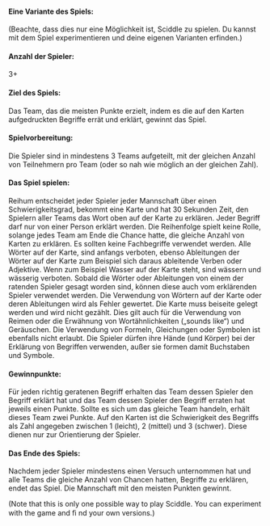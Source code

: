 #### Eine Variante des Spiels:
(Beachte, dass dies nur eine Möglichkeit ist, Sciddle zu spielen. Du kannst mit dem Spiel experimentieren und deine eigenen Varianten erfinden.)

#### Anzahl der Spieler: 
3+
#### Ziel des Spiels: 
Das Team, das die meisten Punkte erzielt, indem es die auf den Karten aufgedruckten Begriffe errät und erklärt, gewinnt das Spiel. 
#### Spielvorbereitung: 
Die Spieler sind in mindestens 3 Teams aufgeteilt, mit der gleichen Anzahl von Teilnehmern pro Team (oder so nah wie möglich an der gleichen Zahl).
#### Das Spiel spielen:
Reihum entscheidet jeder Spieler jeder Mannschaft über einen Schwierigkeitsgrad, bekommt eine Karte und hat 30 Sekunden Zeit, den Spielern aller Teams das Wort oben auf der Karte zu erklären. Jeder Begriff darf nur von einer Person erklärt werden. Die Reihenfolge spielt keine Rolle, solange jedes Team am Ende die Chance hatte, die gleiche Anzahl von Karten zu erklären. Es sollten keine Fachbegriffe verwendet werden.
Alle Wörter auf der Karte, sind anfangs verboten, ebenso Ableitungen der Wörter auf der Karte zum Beispiel sich daraus ableitende Verben oder Adjektive. Wenn zum Beispiel Wasser auf der Karte steht, sind wässern und wässerig verboten. Sobald die Wörter oder Ableitungen von einem der ratenden Spieler gesagt worden sind, können diese auch vom erklärenden Spieler verwendet werden.
Die Verwendung von Wörtern auf der Karte oder deren Ableitungen wird als Fehler gewertet. Die Karte muss beiseite gelegt werden und wird nicht gezählt. Dies gilt auch für die Verwendung von Reimen oder die Erwähnung von Wortähnlichkeiten („sounds like“) und Geräuschen. Die Verwendung von Formeln, Gleichungen oder Symbolen ist ebenfalls nicht erlaubt. Die Spieler dürfen ihre Hände (und Körper) bei der Erklärung von Begriffen verwenden, außer sie formen damit Buchstaben und Symbole.
#### Gewinnpunkte: 
Für jeden richtig geratenen Begriff erhalten das Team dessen Spieler den Begriff erklärt hat und das Team dessen Spieler den Begriff erraten hat jeweils einen Punkte. Sollte es sich um das gleiche Team handeln, erhält dieses Team zwei Punkte.
Auf den Karten ist die Schwierigkeit des Begriffs als Zahl angegeben zwischen 1 (leicht), 2 (mittel) und 3 (schwer). Diese dienen nur zur Orientierung der Spieler.
#### Das Ende des Spiels: 
Nachdem jeder Spieler mindestens einen Versuch unternommen hat und alle Teams die gleiche Anzahl von Chancen hatten, Begriffe zu erklären, endet das Spiel. Die Mannschaft mit den meisten Punkten gewinnt.

(Note that this is only one possible way to play Sciddle. You can experiment with the game and ﬁ nd your own versions.)
